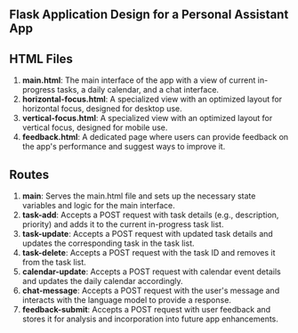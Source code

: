 ## Flask Application Design for a Personal Assistant App

## HTML Files

1. **main.html**: The main interface of the app with a view of current in-progress tasks, a daily calendar, and a chat interface.
2. **horizontal-focus.html**: A specialized view with an optimized layout for horizontal focus, designed for desktop use.
3. **vertical-focus.html**: A specialized view with an optimized layout for vertical focus, designed for mobile use.
4. **feedback.html**: A dedicated page where users can provide feedback on the app's performance and suggest ways to improve it.

## Routes

1. **main**: Serves the main.html file and sets up the necessary state variables and logic for the main interface.
2. **task-add**: Accepts a POST request with task details (e.g., description, priority) and adds it to the current in-progress task list.
3. **task-update**: Accepts a POST request with updated task details and updates the corresponding task in the task list.
4. **task-delete**: Accepts a POST request with the task ID and removes it from the task list.
5. **calendar-update**: Accepts a POST request with calendar event details and updates the daily calendar accordingly.
6. **chat-message**: Accepts a POST request with the user's message and interacts with the language model to provide a response.
7. **feedback-submit**: Accepts a POST request with user feedback and stores it for analysis and incorporation into future app enhancements.